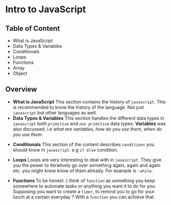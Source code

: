 # Intro to JavaScript

## Table of Content

- What is JavaScript
- Data Types & Variables
- Conditionals
- Loops
- Functions
- Array
- Object

## Overview

- **What is JavaScript**
  This section contains the history of `javascript`. This is recommended to know the history of the language. Not just `javascript` but other languages as well.
  <br>
- **Data Types & Variables**
  This section handles the different data types in `javascript` both _`primitive`_ and _`non primitive`_ data types. **Variables** was also discussed. i.e _what are variables, how do you use them, when do you use them_.

* **Conditionals**
  This section of the content describes `conditions` you should know in `javascript`. e.g `if else` condition.

- **Loops**
  Loops are very interesting to deal with in `javascript`. They give you the power to iteratively go over something again, again and again etc. you might know know of them already. For example is : `while`.

* **Functions**
  To be honest :) think of `function` as something you keep somewhere to automate tasks or anything you want it to do for you. Supposing you want to create a `timer`, to remind you to go for your lunch at a certain everyday ? With a `function` you can achieve that.
